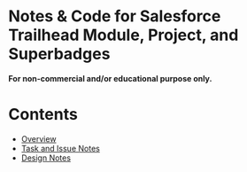 # Notes & Code for Salesforce Trailhead Module, Project, and Superbadges
**For non-commercial and/or educational purpose only.**
# Contents
* [Overview](./OVERVIEW.md)
* [Task and Issue Notes](./TASK_ISSUE_NOTES.md)
* [Design Notes](./DESIGN_NOTES.md)
